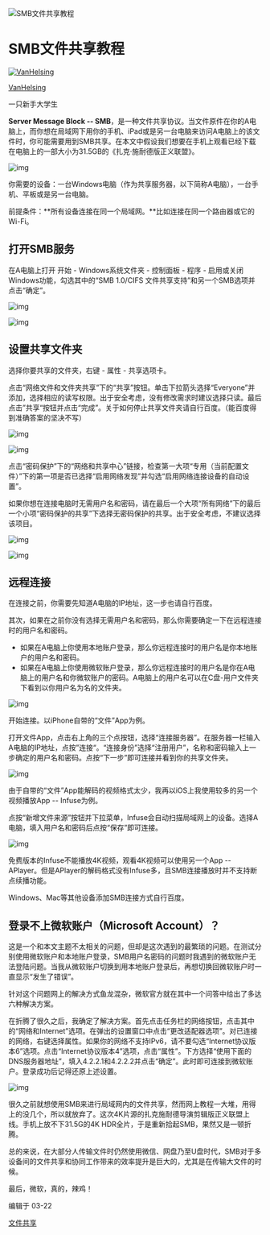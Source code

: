 ![SMB文件共享教程](https://pic2.zhimg.com/v2-a54209211876a287bac0c471b6eed760_1440w.jpg?source=172ae18b)

# SMB文件共享教程

[![VanHelsing](https://pic4.zhimg.com/v2-e2ad73eb8efd7eb3104cc1a86e1b734a_xs.jpg?source=172ae18b)](https://www.zhihu.com/people/vanhelsing-56)

[VanHelsing](https://www.zhihu.com/people/vanhelsing-56)

一只新手大学生

**Server Message Block -- SMB**，是一种文件共享协议。当文件原件在你的A电脑上，而你想在局域网下用你的手机、iPad或是另一台电脑来访问A电脑上的该文件时，你可能需要用到SMB共享。在本文中假设我们想要在手机上观看已经下载在电脑上的一部大小为31.5GB的《扎克·施耐德版正义联盟》。

![img](https://pic4.zhimg.com/v2-f475001068a81af23d13d451a29ce0d3_r.jpg)

你需要的设备：一台Windows电脑（作为共享服务器，以下简称A电脑），一台手机、平板或是另一台电脑。

前提条件：**所有设备连接在同一个局域网。**比如连接在同一个路由器或它的Wi-Fi。

## **打开SMB服务**

在A电脑上打开 开始 - Windows系统文件夹 - 控制面板 - 程序 - 启用或关闭Windows功能，勾选其中的“SMB 1.0/CIFS 文件共享支持”和另一个SMB选项并点击“确定”。

![img](https://pic4.zhimg.com/v2-14ed5b6bb9f59e83bc43e5f92bbcbf67_r.jpg)

![img](https://pic3.zhimg.com/80/v2-0790d7dcd8bb1a54463439623018e1aa_720w.jpg)

## **设置共享文件夹**

选择你要共享的文件夹，右键 - 属性 - 共享选项卡。

点击“网络文件和文件夹共享”下的“共享”按钮。单击下拉箭头选择“Everyone”并添加，选择相应的读写权限。出于安全考虑，没有修改需求时建议选择只读。最后点击”共享“按钮并点击“完成”。关于如何停止共享文件夹请自行百度。（能百度得到准确答案的坚决不写）

![img](https://pic2.zhimg.com/v2-a403ed35b29d7bc5f10f5cf0f8e6bdad_r.jpg)

![img](https://pic3.zhimg.com/v2-a1b97a1fd47536e8b14d56329ba1d9d2_r.jpg)

点击“密码保护”下的“网络和共享中心”链接，检查第一大项“专用（当前配置文件）”下的第一项是否已选择“启用网络发现”并勾选“启用网络连接设备的自动设置”。

如果你想在连接电脑时无需用户名和密码，请在最后一个大项“所有网络”下的最后一个小项“密码保护的共享”下选择无密码保护的共享。出于安全考虑，不建议选择该项目。

![img](https://pic1.zhimg.com/v2-d4e32a0df30a5255a6581a6a98c9667c_r.jpg)

![img](https://pic1.zhimg.com/v2-a296376dd1de53e372e2424f5a980e80_r.jpg)

## **远程连接**

在连接之前，你需要先知道A电脑的IP地址，这一步也请自行百度。

其次，如果在之前你没有选择无需用户名和密码，那么你需要确定一下在远程连接时的用户名和密码。

- 如果在A电脑上你使用本地账户登录，那么你远程连接时的用户名是你本地账户的用户名和密码。
- 如果在A电脑上你使用微软账户登录，那么你远程连接时的用户名是你在A电脑上的用户名和你微软账户的密码。A电脑上的用户名可以在C盘-用户文件夹下看到以你用户名为名的文件夹。

![img](https://pic2.zhimg.com/v2-00526c98c828eabe7a2c125808584bc1_r.jpg)

开始连接。以iPhone自带的“文件”App为例。

打开文件App，点击右上角的三个点按钮，选择“连接服务器”。在服务器一栏输入A电脑的IP地址，点按”连接“。“连接身份”选择“注册用户”，名称和密码输入上一步确定的用户名和密码。点按“下一步”即可连接并看到你的共享文件夹。

![img](https://pic2.zhimg.com/v2-9b069220c357bcada6defa12704b55d1_r.jpg)

由于自带的“文件”App能解码的视频格式太少，我再以iOS上我使用较多的另一个视频播放App -- Infuse为例。

点按“新增文件来源”按钮并下拉菜单，Infuse会自动扫描局域网上的设备。选择A电脑，填入用户名和密码后点按“保存”即可连接。

![img](https://pic4.zhimg.com/v2-b045c07641cb722d38d75d9fdb2dcb27_r.jpg)

免费版本的Infuse不能播放4K视频，观看4K视频可以使用另一个App -- APlayer。但是APlayer的解码格式没有Infuse多，且SMB连接播放时并不支持断点续播功能。

Windows、Mac等其他设备添加SMB连接方式自行百度。

## **登录不上微软账户（Microsoft Account）？**

这是一个和本文主题不太相关的问题，但却是这次遇到的最繁琐的问题。在测试分别使用微软账户和本地账户登录，SMB用户名密码的问题时我遇到的微软账户无法登陆问题。当我从微软账户切换到用本地账户登录后，再想切换回微软账户时一直显示“发生了错误”。

针对这个问题网上的解决方式鱼龙混杂，微软官方就在其中一个问答中给出了多达六种解决方案。

在折腾了很久之后，我确定了解决方案。首先点击任务栏的网络按钮，点击其中的“网络和Internet”选项。在弹出的设置窗口中点击“更改适配器选项”。对已连接的网络，右键选择属性。如果你的网络不支持IPv6，请不要勾选“Internet协议版本6”选项。点击“Internet协议版本4”选项，点击“属性”。下方选择“使用下面的DNS服务器地址”，填入4.2.2.1和4.2.2.2并点击“确定”。此时即可连接到微软账户。登录成功后记得还原上述设置。

![img](https://pic2.zhimg.com/v2-c3f596672fe7e60dfbc9dd0adbd756fd_r.jpg)

很久之前就想使用SMB来进行局域网内的文件共享，然而网上教程一大堆，用得上的没几个，所以就放弃了。这次4K片源的扎克施耐德导演剪辑版正义联盟上线。手机上放不下31.5G的4K HDR全片，于是重新拾起SMB，果然又是一顿折腾。

总的来说，在大部分人传输文件时仍然使用微信、网盘乃至U盘时代，SMB对于多设备间的文件共享和协同工作带来的效率提升是巨大的，尤其是在传输大文件的时候。

最后，微软，真的，辣鸡！

编辑于 03-22

[文件共享](https://www.zhihu.com/topic/19576494)